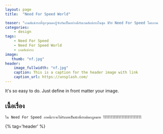 ```yaml
---
layout: page
title:  "Need For Speed World"

teaser: "เกมส์แข่งรถที่ทุกๆคนคงรู้จักกันเป็นอย่างดีกับเกมส์แข่งรถในชุด ซีรีย์ Need For Speed โดยภาค world คือ Need For Speed ในรูปแบบออนไลน์นั้นเอง มีรถต่างๆมากมายทั้งรถ ยุโรปและรถ ญี่ปุ่น พร้อมของแต่งอีกเพียบ รัดเข็มขัดให้แน่นแล้วออกไปซิ่งกัน"
categories:
    - design
tags:
    - Need For Speed
    - Need For Speed World
    - เกมส์แข่งรถ
image:
   thumb: "nf.jpg"
header:
    image_fullwidth: "nf.jpg"
    caption: This is a caption for the header image with link
    caption_url: https://unsplash.com/
---
```

It's so easy to do. Just define in front matter your image.

## เนื้อเรื่อง

~~~
ใน Need For Speed ภาคนี้เราจะได้รับบทเป็นนักซิ่งรถผิดกฎหมาย ไไไไไไไไไไไไไไไไไไไไไไไไไ
~~~





{% tag='header' %}